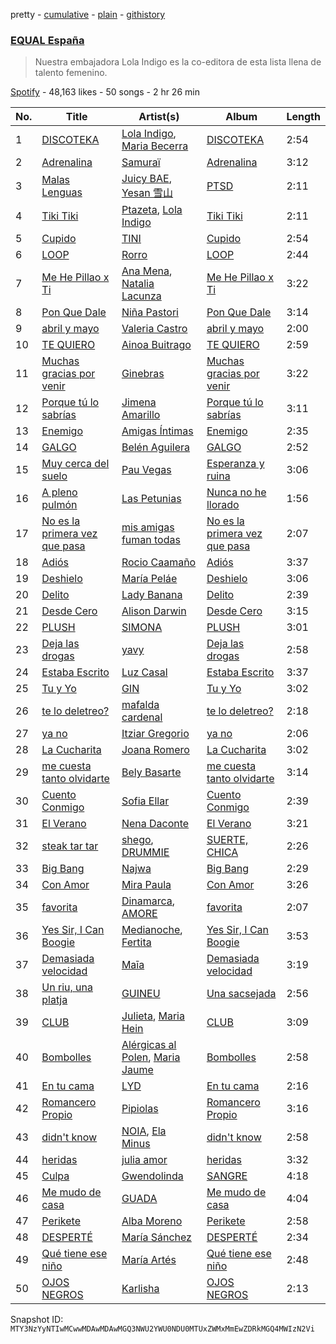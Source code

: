pretty - [cumulative](/playlists/cumulative/37i9dQZF1DX6dANf8jNW4z.md) - [plain](/playlists/plain/37i9dQZF1DX6dANf8jNW4z) - [githistory](https://github.githistory.xyz/mackorone/spotify-playlist-archive/blob/main/playlists/plain/37i9dQZF1DX6dANf8jNW4z)

### [EQUAL España](https://open.spotify.com/playlist/37i9dQZF1DX6dANf8jNW4z)

> Nuestra embajadora Lola Indigo es la co\-editora de esta lista llena de talento femenino.

[Spotify](https://open.spotify.com/user/spotify) - 48,163 likes - 50 songs - 2 hr 26 min

| No. | Title | Artist(s) | Album | Length |
|---|---|---|---|---|
| 1 | [DISCOTEKA](https://open.spotify.com/track/4NkJeL16uUJJJFuZPvR1DC) | [Lola Indigo](https://open.spotify.com/artist/3bvfu2KAve4lPHrhEFDZna), [Maria Becerra](https://open.spotify.com/artist/1DxLCyH42yaHKGK3cl5bvG) | [DISCOTEKA](https://open.spotify.com/album/0XJBQZQTh3OZCt5ACMtEAs) | 2:54 |
| 2 | [Adrenalina](https://open.spotify.com/track/6AS6lW8vAo27DGEcbRT2Oj) | [Samuraï](https://open.spotify.com/artist/0BovidHLtM9n55WXWkApK9) | [Adrenalina](https://open.spotify.com/album/6MtdNWXRI8bYzFq4UX4GSg) | 3:12 |
| 3 | [Malas Lenguas](https://open.spotify.com/track/1bLyqRntlR5BTcFvhcQOuO) | [Juicy BAE](https://open.spotify.com/artist/46K14JAfAHpxTSkb6KkFfN), [Yesan 雪山](https://open.spotify.com/artist/6pJPxDgaE0H343SrASnY9J) | [PTSD](https://open.spotify.com/album/2yV6eZVN6U78Rq6cwRyQiG) | 2:11 |
| 4 | [Tiki Tiki](https://open.spotify.com/track/2J8lIDwvxPZQQ0I0wt1oRO) | [Ptazeta](https://open.spotify.com/artist/5UN0rzL594mWY2RbOtZqIN), [Lola Indigo](https://open.spotify.com/artist/3bvfu2KAve4lPHrhEFDZna) | [Tiki Tiki](https://open.spotify.com/album/27WZ3udXyjazvsInPtfuIQ) | 2:11 |
| 5 | [Cupido](https://open.spotify.com/track/2xVcCDRgG3TrH69TatsUxp) | [TINI](https://open.spotify.com/artist/7vXDAI8JwjW531ouMGbfcp) | [Cupido](https://open.spotify.com/album/3j0DrBixQhCQCucPr8hC13) | 2:54 |
| 6 | [LOOP](https://open.spotify.com/track/0L3ZjZ5gzrGj3bFw2BXkdU) | [Rorro](https://open.spotify.com/artist/6fB004p3XFUoQeftZlFUKv) | [LOOP](https://open.spotify.com/album/2qHm3qOqYorryYcumqG7pF) | 2:44 |
| 7 | [Me He Pillao x Ti](https://open.spotify.com/track/3nsAcKRQ4MoNSKiwECG0Yv) | [Ana Mena](https://open.spotify.com/artist/6k8mwkKJKKjBILo7ypBspl), [Natalia Lacunza](https://open.spotify.com/artist/3Zs59sqZJ6fWQqWbRC8bOP) | [Me He Pillao x Ti](https://open.spotify.com/album/1raYgqJauewWa2JgD6JmtG) | 3:22 |
| 8 | [Pon Que Dale](https://open.spotify.com/track/162yBfYPtmG0XOl6G94LUX) | [Niña Pastori](https://open.spotify.com/artist/6UelqIK8qwhWFc2f6nSEh8) | [Pon Que Dale](https://open.spotify.com/album/4iTWJx88AveLBhlgdavmri) | 3:14 |
| 9 | [abril y mayo](https://open.spotify.com/track/2fuskS7S2Bmz2hmR7dxPQK) | [Valeria Castro](https://open.spotify.com/artist/7JTVqKJ414qRPuDPhdKnHD) | [abril y mayo](https://open.spotify.com/album/6TJb3LPI6maq3gsRpdwNWa) | 2:00 |
| 10 | [TE QUIERO](https://open.spotify.com/track/3joDSTDSPrKoEB1TxCFDHv) | [Ainoa Buitrago](https://open.spotify.com/artist/4K2wdPQkTRDesavmN66Zk7) | [TE QUIERO](https://open.spotify.com/album/241E4UnDjEnTS7KUGvPxCT) | 2:59 |
| 11 | [Muchas gracias por venir](https://open.spotify.com/track/7BkPajyl2i5MRQaldvLydQ) | [Ginebras](https://open.spotify.com/artist/5w3bs8jNvbb0QHf5Lo0sva) | [Muchas gracias por venir](https://open.spotify.com/album/67bX88BUnSlWpAxgLlAVh5) | 3:22 |
| 12 | [Porque tú lo sabrías](https://open.spotify.com/track/0LfPtLzOOPZDulnDVWn9g3) | [Jimena Amarillo](https://open.spotify.com/artist/29cPgYFoxExwmptUrlnYmm) | [Porque tú lo sabrías](https://open.spotify.com/album/2UuIYup88kaMFhScMfUAa0) | 3:11 |
| 13 | [Enemigo](https://open.spotify.com/track/51Uv59zzELqnEh0vEiMH0a) | [Amigas Íntimas](https://open.spotify.com/artist/3UUAW3F5qqRQrTvAHuAarw) | [Enemigo](https://open.spotify.com/album/0yeiy634IWMvn9IfZItOhf) | 2:35 |
| 14 | [GALGO](https://open.spotify.com/track/5zfUKIkOzlbzPNOsQD9VGC) | [Belén Aguilera](https://open.spotify.com/artist/5fmYDIdgEkSgLdL6esxgfp) | [GALGO](https://open.spotify.com/album/6XWYIRTIA3FwVWPMCQpiBi) | 2:52 |
| 15 | [Muy cerca del suelo](https://open.spotify.com/track/4IF87MB8c8TxsA5nq7GqlD) | [Pau Vegas](https://open.spotify.com/artist/5os3rIfiiErtNRocvMePpc) | [Esperanza y ruina](https://open.spotify.com/album/1Wxy9ZYTXGf4s259KnTPID) | 3:06 |
| 16 | [A pleno pulmón](https://open.spotify.com/track/385LOQSsqndhKlZakIZPAA) | [Las Petunias](https://open.spotify.com/artist/5ahvDss0AH60cd2AWqoU1r) | [Nunca no he llorado](https://open.spotify.com/album/7bPbOE1J1kB6Z5PDwkKLHu) | 1:56 |
| 17 | [No es la primera vez que pasa](https://open.spotify.com/track/4IEUNHdJ55wvFkpfRpIdbs) | [mis amigas fuman todas](https://open.spotify.com/artist/7KdIqg2BmTqrSTJm19a8me) | [No es la primera vez que pasa](https://open.spotify.com/album/6V0HmOz23W95AM8BDhRpsU) | 2:07 |
| 18 | [Adiós](https://open.spotify.com/track/1XqktgMadEfOFLK7eeclPB) | [Rocio Caamaño](https://open.spotify.com/artist/4LaS5IJXyKFXn3OT9naUFv) | [Adiós](https://open.spotify.com/album/5OPDLP0u94RR2sM150GLyj) | 3:37 |
| 19 | [Deshielo](https://open.spotify.com/track/5oq9iLkrFV19XFsILQGuDs) | [María Peláe](https://open.spotify.com/artist/1b6ctmaHGrw89ZUmm0nGXq) | [Deshielo](https://open.spotify.com/album/10LzjDRDCKEC4kUxVZMj4f) | 3:06 |
| 20 | [Delito](https://open.spotify.com/track/3yDkWt5PwXfVzzD8EVzoGv) | [Lady Banana](https://open.spotify.com/artist/5rYapv14QGjhRGc4N59QR2) | [Delito](https://open.spotify.com/album/3rfYc35YBklbRLCq2oR7ht) | 2:39 |
| 21 | [Desde Cero](https://open.spotify.com/track/12vZtDnn0tGjnUxD53MjOM) | [Alison Darwin](https://open.spotify.com/artist/6Yj1pX8slOOGUwzDNwMdXz) | [Desde Cero](https://open.spotify.com/album/3VF9IytVJw7m1zhBlQY3Y3) | 3:15 |
| 22 | [PLUSH](https://open.spotify.com/track/5xhqoMCMBBuuwnjnTL3p9d) | [SIMONA](https://open.spotify.com/artist/7H7hLNfP9MzG8mt2A3s7nT) | [PLUSH](https://open.spotify.com/album/10mhRKgJ8ZMUAvnXANmzXN) | 3:01 |
| 23 | [Deja las drogas](https://open.spotify.com/track/1YUKIymOA5nsy4iT5dMB99) | [yavy](https://open.spotify.com/artist/4Re41ipb4pHd1WkUKusnId) | [Deja las drogas](https://open.spotify.com/album/1pfvbgaOQpvbaNKYmxeWmY) | 2:58 |
| 24 | [Estaba Escrito](https://open.spotify.com/track/5IQyDbFNahi8fnajPOGlnQ) | [Luz Casal](https://open.spotify.com/artist/1HUbv0v2f9HNE6qIbB35El) | [Estaba Escrito](https://open.spotify.com/album/5gAfzLXEESOYe1Ckmfahd3) | 3:37 |
| 25 | [Tu y Yo](https://open.spotify.com/track/6VwfbINVOhdDrjDxHikVHn) | [GIN](https://open.spotify.com/artist/2F1IyDZFiGWfHcGZMOGWGI) | [Tu y Yo](https://open.spotify.com/album/0OuOELBur5pid5THly60rU) | 3:02 |
| 26 | [te lo deletreo?](https://open.spotify.com/track/7FchRTXToLUsUNqpievmfw) | [mafalda cardenal](https://open.spotify.com/artist/1AsstJ8Cf7uQX92weRmZRz) | [te lo deletreo?](https://open.spotify.com/album/09zJpNu0ZyHoIsi6ktFe6r) | 2:18 |
| 27 | [ya no](https://open.spotify.com/track/2LhDdDpDowxTDCjcY7KRaf) | [Itziar Gregorio](https://open.spotify.com/artist/6gHBo0vjG2IG6dIfwv44T8) | [ya no](https://open.spotify.com/album/6LPb8LBFInkAW85rnhtjX2) | 2:06 |
| 28 | [La Cucharita](https://open.spotify.com/track/6II7hPp9lZEiWFUoPi1jT7) | [Joana Romero](https://open.spotify.com/artist/2wPWl4Q6GYYCs5gjJ9D3DT) | [La Cucharita](https://open.spotify.com/album/4tAYHnevEgEyifSIKsXOxf) | 3:02 |
| 29 | [me cuesta tanto olvidarte](https://open.spotify.com/track/6inJczfept3fU2h41REQWW) | [Bely Basarte](https://open.spotify.com/artist/6akDfyocmsREgR5eUXZt3I) | [me cuesta tanto olvidarte](https://open.spotify.com/album/63RfIGenYGTCgmcYhbcOW2) | 3:14 |
| 30 | [Cuento Conmigo](https://open.spotify.com/track/6DQwg0M05eoBgM2INmVXNh) | [Sofia Ellar](https://open.spotify.com/artist/0zuqz96cs1dQcxc2FpLPcR) | [Cuento Conmigo](https://open.spotify.com/album/0N4UwEsQYdLCpMrLQqa8om) | 2:39 |
| 31 | [El Verano](https://open.spotify.com/track/6UTgcCs0g3fkQbgXuDBHDn) | [Nena Daconte](https://open.spotify.com/artist/58ZTr51uERVdMQbfDbc5B3) | [El Verano](https://open.spotify.com/album/0l3HY0JOhegaWFf6O8g71j) | 3:21 |
| 32 | [steak tar tar](https://open.spotify.com/track/1VMkIjiscNSY0fuzJDI0bi) | [shego](https://open.spotify.com/artist/1DiDa1DfTjldKJQeonyP33), [DRUMMIE](https://open.spotify.com/artist/569eg6JD5GgpfbGJ1b81b5) | [SUERTE, CHICA](https://open.spotify.com/album/7wEZoRihqkS2JgKsvAewnQ) | 2:26 |
| 33 | [Big Bang](https://open.spotify.com/track/7ztCPFuZ2wD0C9VHQsLDHd) | [Najwa](https://open.spotify.com/artist/7dp8dR96gWncIypef8kTnS) | [Big Bang](https://open.spotify.com/album/65BnTILTduIpEqP6YWHoIg) | 2:29 |
| 34 | [Con Amor](https://open.spotify.com/track/7FOkzRqjgfq00BwB80Tmnk) | [Mira Paula](https://open.spotify.com/artist/3TfdBFGkVIzaah1oktPRUy) | [Con Amor](https://open.spotify.com/album/1H4ZdEPVmXW8kRDNkOJC6x) | 3:26 |
| 35 | [favorita](https://open.spotify.com/track/1GD7Rao8kRvGAoXBI8Aott) | [Dinamarca](https://open.spotify.com/artist/4YFGNIynoM4Kq6f4VcZ7SX), [AMORE](https://open.spotify.com/artist/2JfbhY0uEDLi1d89RzdU9S) | [favorita](https://open.spotify.com/album/1S7trDsVlwschptph947TY) | 2:07 |
| 36 | [Yes Sir, I Can Boogie](https://open.spotify.com/track/0Nsi4QYe7dSV1EGWeD4Ina) | [Medianoche](https://open.spotify.com/artist/0cdMQNFIPkvbCvtapjvbkk), [Fertita](https://open.spotify.com/artist/22RXUzrzdUX8rCfv7zLIJm) | [Yes Sir, I Can Boogie](https://open.spotify.com/album/1RL06GXjm2fC8w0eYYWsOc) | 3:53 |
| 37 | [Demasiada velocidad](https://open.spotify.com/track/3DvtwdsEPyu2Cqz4IPbKxP) | [Maīa](https://open.spotify.com/artist/3DcBIxPLJt5OOCsATJe4qB) | [Demasiada velocidad](https://open.spotify.com/album/7EItaNyfMy1wLgFxCVghbZ) | 3:19 |
| 38 | [Un riu, una platja](https://open.spotify.com/track/5KLHI3cA6IX9cb2b8JL49M) | [GUINEU](https://open.spotify.com/artist/71LogL8lYEei6YssB4RyVD) | [Una sacsejada](https://open.spotify.com/album/2UzQXlICcimPrOGdoOLQea) | 2:56 |
| 39 | [CLUB](https://open.spotify.com/track/2d1GlsvP1CPSztWlhX8N1Q) | [Julieta](https://open.spotify.com/artist/7DzqOghrDEW0vlJxZXaeLj), [Maria Hein](https://open.spotify.com/artist/3XROpF1yIcXOcMjDkswghI) | [CLUB](https://open.spotify.com/album/2A2sHVWNu1LsdhHMWfaWYU) | 3:09 |
| 40 | [Bombolles](https://open.spotify.com/track/2vqu9bDotkYjhbp5Ty5bIZ) | [Alérgicas al Polen](https://open.spotify.com/artist/3r87HtM9xVejbpyVuFwrhb), [Maria Jaume](https://open.spotify.com/artist/2QYudLHQwV6MDxWpZZtMNO) | [Bombolles](https://open.spotify.com/album/0xRTNuFfOfES93Emddq2nM) | 2:58 |
| 41 | [En tu cama](https://open.spotify.com/track/2A9wq1jbUFJeOaRJMXcxKK) | [LYD](https://open.spotify.com/artist/6FxESoS5TUltKFAXd6R8z9) | [En tu cama](https://open.spotify.com/album/4RYeOYtZPFb2gShRZFUjw8) | 2:16 |
| 42 | [Romancero Propio](https://open.spotify.com/track/3O1GoifSo01SPqbl1JUQgd) | [Pipiolas](https://open.spotify.com/artist/0qFTwtYUtLs9jYEXUfmEpI) | [Romancero Propio](https://open.spotify.com/album/42OoyAaRonNgqSlSDrvWRc) | 3:16 |
| 43 | [didn't know](https://open.spotify.com/track/2UNwClFdYeUlJkejytviEF) | [NOIA](https://open.spotify.com/artist/7ME5Ue2P7g1BP11FRWr7LA), [Ela Minus](https://open.spotify.com/artist/4rdJkXHNrMgowlwUdQAg8T) | [didn't know](https://open.spotify.com/album/6SPcRko47zyU386oL9RqkK) | 2:58 |
| 44 | [heridas](https://open.spotify.com/track/3lUw3vbDH2Pl0qkobhqeSl) | [julia amor](https://open.spotify.com/artist/7xZqz9bsl0Zxf0g3mwnc9u) | [heridas](https://open.spotify.com/album/2kA82fvECUeKRY1xYw9DtY) | 3:32 |
| 45 | [Culpa](https://open.spotify.com/track/234FKH11wocZnS8QrR2Tyu) | [Gwendolinda](https://open.spotify.com/artist/0m9Yhfqz0u6f93uFrZv4GE) | [SANGRE](https://open.spotify.com/album/5StRSEdbr41v7ZQpj3bsNZ) | 4:18 |
| 46 | [Me mudo de casa](https://open.spotify.com/track/6PC9XV4mfwsYRNVBgbFJIC) | [GUADA](https://open.spotify.com/artist/7DQKTS3zA63QhllsHFT2UN) | [Me mudo de casa](https://open.spotify.com/album/6rHXpK2WXv57QQEiHfMVf3) | 4:04 |
| 47 | [Perikete](https://open.spotify.com/track/4hD7C3hx5blpItnYT7qH1I) | [Alba Moreno](https://open.spotify.com/artist/6kWK8M4vGR9AWnikXxcWLF) | [Perikete](https://open.spotify.com/album/0pGUjxC5SigHPMcj4rrXpG) | 2:58 |
| 48 | [DESPERTÉ](https://open.spotify.com/track/1VKrRaLxgy2H7qdMjkna9s) | [María Sánchez](https://open.spotify.com/artist/2cHCcij1RZIHBuVjubs4va) | [DESPERTÉ](https://open.spotify.com/album/4vwc3l21K2hLiD81w60mpc) | 2:34 |
| 49 | [Qué tiene ese niño](https://open.spotify.com/track/0G2gb4Tn7s4gzwjNfaCkzO) | [María Artés](https://open.spotify.com/artist/4gI6T5h1UQPf5hA3FdJULt) | [Qué tiene ese niño](https://open.spotify.com/album/0fqmLKQgkhJYbB48pDdbtf) | 2:48 |
| 50 | [OJOS NEGROS](https://open.spotify.com/track/0MRFgiXAbbsNyy2vlcagqk) | [Karlisha](https://open.spotify.com/artist/4MJnVJ6UeJY0WcULSDdu18) | [OJOS NEGROS](https://open.spotify.com/album/1gTHhVijBe003r1BwBA8r0) | 2:13 |

Snapshot ID: `MTY3NzYyNTIwMCwwMDAwMDAwMGQ3NWU2YWU0NDU0MTUxZWMxMmEwZDRkMGQ4MWIzN2Vi`
